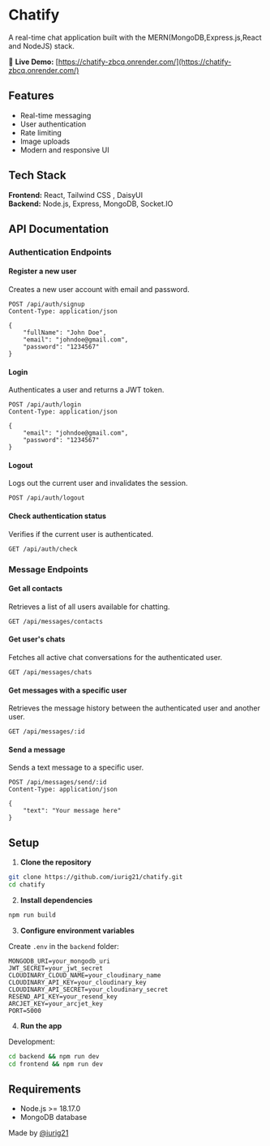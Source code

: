 # Chatify 

A real-time chat application built with the MERN(MongoDB,Express.js,React and NodeJS) stack.

🔗 **Live Demo:** [https://chatify-zbcq.onrender.com/](https://chatify-zbcq.onrender.com/)

## Features

- Real-time messaging
- User authentication
- Rate limiting
- Image uploads
- Modern and responsive UI

## Tech Stack

**Frontend:** React, Tailwind CSS , DaisyUI  
**Backend:** Node.js, Express, MongoDB, Socket.IO

## API Documentation

### Authentication Endpoints

#### Register a new user
Creates a new user account with email and password.

```http
POST /api/auth/signup
Content-Type: application/json

{
    "fullName": "John Doe",
    "email": "johndoe@gmail.com",
    "password": "1234567"
}
```

#### Login
Authenticates a user and returns a JWT token.

```http
POST /api/auth/login
Content-Type: application/json

{
    "email": "johndoe@gmail.com",
    "password": "1234567"
}
```

#### Logout
Logs out the current user and invalidates the session.

```http
POST /api/auth/logout
```

#### Check authentication status
Verifies if the current user is authenticated.

```http
GET /api/auth/check
```

### Message Endpoints

#### Get all contacts
Retrieves a list of all users available for chatting.

```http
GET /api/messages/contacts
```

#### Get user's chats
Fetches all active chat conversations for the authenticated user.

```http
GET /api/messages/chats
```

#### Get messages with a specific user
Retrieves the message history between the authenticated user and another user.

```http
GET /api/messages/:id
```

#### Send a message
Sends a text message to a specific user.

```http
POST /api/messages/send/:id
Content-Type: application/json

{
    "text": "Your message here"
}
```

## Setup

1. **Clone the repository**
```bash
git clone https://github.com/iurig21/chatify.git
cd chatify
```

2. **Install dependencies**
```bash
npm run build
```

3. **Configure environment variables**

Create `.env` in the `backend` folder:
```env
MONGODB_URI=your_mongodb_uri
JWT_SECRET=your_jwt_secret
CLOUDINARY_CLOUD_NAME=your_cloudinary_name
CLOUDINARY_API_KEY=your_cloudinary_key
CLOUDINARY_API_SECRET=your_cloudinary_secret
RESEND_API_KEY=your_resend_key
ARCJET_KEY=your_arcjet_key
PORT=5000
```

4. **Run the app**

Development:
```bash
cd backend && npm run dev
cd frontend && npm run dev
```

## Requirements

- Node.js >= 18.17.0
- MongoDB database

Made by [@iurig21](https://github.com/iurig21)
